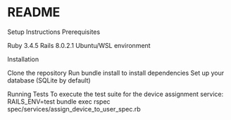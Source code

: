 # README

Setup Instructions
Prerequisites

Ruby 3.4.5
Rails 8.0.2.1
Ubuntu/WSL environment

Installation

Clone the repository
Run bundle install to install dependencies
Set up your database (SQLite by default)

Running Tests
To execute the test suite for the device assignment service:
RAILS_ENV=test bundle exec rspec spec/services/assign_device_to_user_spec.rb